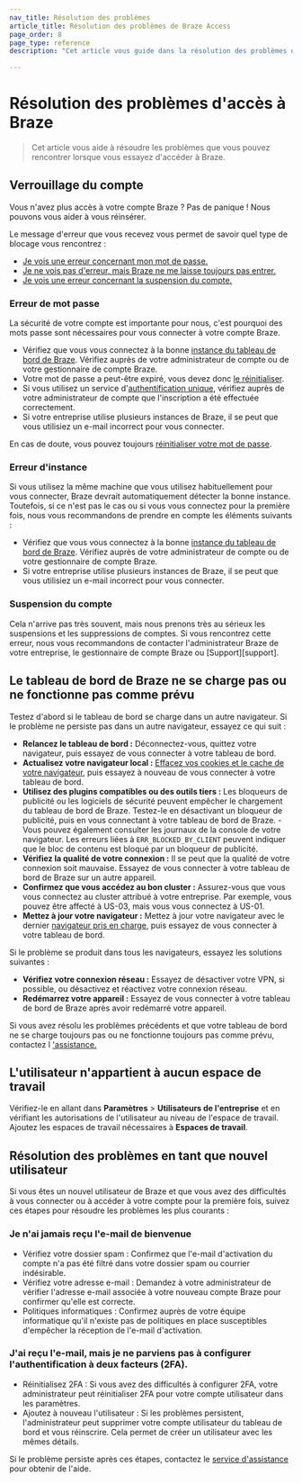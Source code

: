 ```yaml
---
nav_title: Résolution des problèmes
article_title: Résolution des problèmes de Braze Access
page_order: 8
page_type: reference
description: "Cet article vous guide dans la résolution des problèmes que vous pouvez rencontrer lorsque vous essayez d'accéder à Braze."

---
```


# Résolution des problèmes d'accès à Braze

> Cet article vous aide à résoudre les problèmes que vous pouvez rencontrer lorsque vous essayez d'accéder à Braze.

## Verrouillage du compte

Vous n'avez plus accès à votre compte Braze ? Pas de panique ! Nous pouvons vous aider à vous réinsérer.	

Le message d'erreur que vous recevez vous permet de savoir quel type de blocage vous rencontrez :	

- [Je vois une erreur concernant mon mot de passe.](#password-error)	
- [Je ne vois pas d'erreur, mais Braze ne me laisse toujours pas entrer.](#instance-error)	
- [Je vois une erreur concernant la suspension du compte.](#account-suspension)	

### Erreur de mot passe

La sécurité de votre compte est importante pour nous, c'est pourquoi des mots passe sont nécessaires pour vous connecter à votre compte Braze.	
- Vérifiez que vous vous connectez à la bonne [instance du tableau de bord de Braze]({{site.baseurl}}/user_guide/administrative/access_braze/braze_instances/#braze-instances). Vérifiez auprès de votre administrateur de compte ou de votre gestionnaire de compte Braze.	
- Votre mot de passe a peut-être expiré, vous devez donc [le réinitialiser]({{site.baseurl}}/user_guide/administrative/access_braze/accessing_your_account/#resetting-your-password).	
- Si vous utilisez un service d'[authentification unique]({{site.baseurl}}/user_guide/administrative/access_braze/single_sign_on/set_up/), vérifiez auprès de votre administrateur de compte que l'inscription a été effectuée correctement.	
- Si votre entreprise utilise plusieurs instances de Braze, il se peut que vous utilisiez un e-mail incorrect pour vous connecter.  	

En cas de doute, vous pouvez toujours [réinitialiser votre mot de passe]({{site.baseurl}}/user_guide/administrative/access_braze/accessing_your_account/#resetting-your-password).	

### Erreur d'instance

Si vous utilisez la même machine que vous utilisez habituellement pour vous connecter, Braze devrait automatiquement détecter la bonne instance. Toutefois, si ce n'est pas le cas ou si vous vous connectez pour la première fois, nous vous recommandons de prendre en compte les éléments suivants :	

- Vérifiez que vous vous connectez à la bonne [instance du tableau de bord de Braze]({{site.baseurl}}/user_guide/administrative/access_braze/braze_instances/#braze-instances). Vérifiez auprès de votre administrateur de compte ou de votre gestionnaire de compte Braze.
- Si votre entreprise utilise plusieurs instances de Braze, il se peut que vous utilisiez un e-mail incorrect pour vous connecter.	

### Suspension du compte	

Cela n'arrive pas très souvent, mais nous prenons très au sérieux les suspensions et les suppressions de comptes. Si vous rencontrez cette erreur, nous vous recommandons de contacter l'administrateur Braze de votre entreprise, le gestionnaire de compte Braze ou [Support][support].

## Le tableau de bord de Braze ne se charge pas ou ne fonctionne pas comme prévu

Testez d'abord si le tableau de bord se charge dans un autre navigateur. Si le problème ne persiste pas dans un autre navigateur, essayez ce qui suit :

- **Relancez le tableau de bord :** Déconnectez-vous, quittez votre navigateur, puis essayez de vous connecter à votre tableau de bord.
- **Actualisez votre navigateur local :** [Effacez vos cookies et le cache de votre navigateur]({{site.baseurl}}/user_guide/administrative/access_braze/accessing_your_account/#browser-cache-and-cookies), puis essayez à nouveau de vous connecter à votre tableau de bord.
- **Utilisez des plugins compatibles ou des outils tiers :** Les bloqueurs de publicité ou les logiciels de sécurité peuvent empêcher le chargement du tableau de bord de Braze. Testez-le en désactivant un bloqueur de publicité, puis en vous connectant à votre tableau de bord de Braze.
        \- Vous pouvez également consulter les journaux de la console de votre navigateur. Les erreurs liées à `ERR_BLOCKED_BY_CLIENT` peuvent indiquer que le bloc de contenu est bloqué par un bloqueur de publicité.
- **Vérifiez la qualité de votre connexion :** Il se peut que la qualité de votre connexion soit mauvaise. Essayez de vous connecter à votre tableau de bord de Braze sur un autre appareil.
- **Confirmez que vous accédez au bon cluster :** Assurez-vous que vous vous connectez au cluster attribué à votre entreprise. Par exemple, vous pouvez être affecté à US-03, mais vous vous connectez à US-01.
- **Mettez à jour votre navigateur :** Mettez à jour votre navigateur avec le dernier [navigateur pris en charge]({{site.baseurl}}/user_guide/administrative/access_braze/accessing_your_account/#supported-browsers), puis essayez de vous connecter à votre tableau de bord.

Si le problème se produit dans tous les navigateurs, essayez les solutions suivantes :

- **Vérifiez votre connexion réseau :** Essayez de désactiver votre VPN, si possible, ou désactivez et réactivez votre connexion réseau.
- **Redémarrez votre appareil :** Essayez de vous connecter à votre tableau de bord de Braze après avoir redémarré votre appareil.

Si vous avez résolu les problèmes précédents et que votre tableau de bord ne se charge toujours pas ou ne fonctionne toujours pas comme prévu, contactez l ['assistance.]({{site.baseurl}}/braze_support/)

## L'utilisateur n'appartient à aucun espace de travail

Vérifiez-le en allant dans **Paramètres** > **Utilisateurs de l'entreprise** et en vérifiant les autorisations de l'utilisateur au niveau de l'espace de travail. Ajoutez les espaces de travail nécessaires à **Espaces de travail**.

## Résolution des problèmes en tant que nouvel utilisateur

Si vous êtes un nouvel utilisateur de Braze et que vous avez des difficultés à vous connecter ou à accéder à votre compte pour la première fois, suivez ces étapes pour résoudre les problèmes les plus courants :

### Je n'ai jamais reçu l'e-mail de bienvenue

- Vérifiez votre dossier spam : Confirmez que l'e-mail d'activation du compte n'a pas été filtré dans votre dossier spam ou courrier indésirable.
- Vérifiez votre adresse e-mail : Demandez à votre administrateur de vérifier l'adresse e-mail associée à votre nouveau compte Braze pour confirmer qu'elle est correcte.
- Politiques informatiques : Confirmez auprès de votre équipe informatique qu'il n'existe pas de politiques en place susceptibles d'empêcher la réception de l'e-mail d'activation.

### J'ai reçu l'e-mail, mais je ne parviens pas à configurer l'authentification à deux facteurs (2FA).

- Réinitialisez 2FA : Si vous avez des difficultés à configurer 2FA, votre administrateur peut réinitialiser 2FA pour votre compte utilisateur dans les paramètres.
- Ajoutez à nouveau l'utilisateur : Si les problèmes persistent, l'administrateur peut supprimer votre compte utilisateur du tableau de bord et vous réinscrire. Cela permet de créer un utilisateur avec les mêmes détails.

Si le problème persiste après ces étapes, contactez le [service d'assistance]({{site.baseurl}}/braze_support/) pour obtenir de l'aide.
